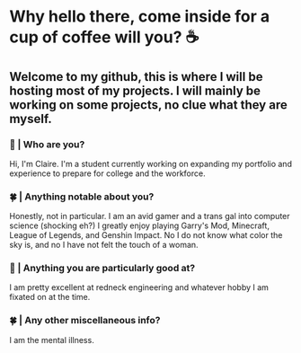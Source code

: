# Why hello there, come inside for a cup of coffee will you? ☕



## Welcome to my github, this is where I will be hosting most of my projects. I will mainly be working on some projects, no clue what they are myself.

### 🌸 | Who are you?
Hi, I'm Claire. I'm a student currently working on expanding my portfolio and experience to prepare for college and the workforce.

### 🍀 | Anything notable about you?
Honestly, not in particular. I am an avid gamer and a trans gal into computer science (shocking eh?)
I greatly enjoy playing Garry's Mod, Minecraft, League of Legends, and Genshin Impact. No I do not know what color the sky is, and no I have not felt the touch of a woman.

### 🌸 | Anything you are particularly good at?
I am pretty excellent at redneck engineering and whatever hobby I am fixated on at the time.

### 🍀 | Any other miscellaneous info?
I am the mental illness.
